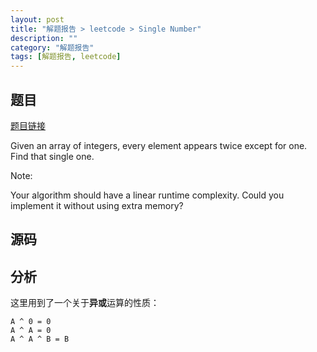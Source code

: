 ```yaml
---
layout: post
title: "解题报告 > leetcode > Single Number"
description: ""
category: "解题报告"
tags: [解题报告, leetcode]
---
```

## 题目

[题目链接](https://oj.leetcode.com/problems/single-number)

Given an array of integers, every element appears twice except for one. Find that single one.

Note:

Your algorithm should have a linear runtime complexity. Could you implement it without using extra memory?

## 源码

<script src="https://gist.github.com/squirrel20/31cb8d72ee7e33cc8ee8.js"></script>

## 分析

这里用到了一个关于**异或**运算的性质：

    A ^ 0 = 0
    A ^ A = 0
    A ^ A ^ B = B
